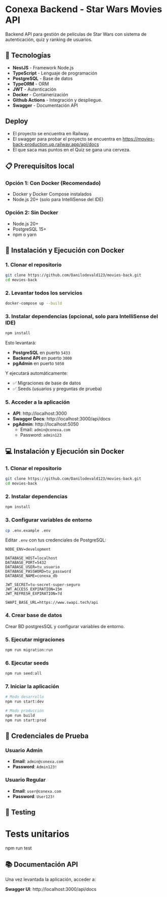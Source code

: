 # Conexa Backend - Star Wars Movies API

Backend API para gestión de películas de Star Wars con sistema de autenticación, quiz y ranking de usuarios.

## 🚀 Tecnologías

- **NestJS** - Framework Node.js
- **TypeScript** - Lenguaje de programación
- **PostgreSQL** - Base de datos
- **TypeORM** - ORM
- **JWT** - Autenticación
- **Docker** - Containerización
- **Github Actions** - Integración y despliegue.
- **Swagger** - Documentación API

## Deploy

- El proyecto se encuentra en Railway.
- El swagger para probar el proyecto se encuentra en https://movies-back-production.up.railway.app/api/docs
- El que saca mas puntos en el Quiz se gana una cerveza.

## 📋 Prerequisitos local

### Opción 1: Con Docker (Recomendado)

- Docker y Docker Compose instalados
- Node.js 20+ (solo para IntelliSense del IDE)

### Opción 2: Sin Docker

- Node.js 20+
- PostgreSQL 15+
- npm o yarn

## 🐳 Instalación y Ejecución con Docker

### 1. Clonar el repositorio

```bash
git clone https://github.com/Danilodevald123/movies-back.git
cd movies-back
```

### 2. Levantar todos los servicios

```bash
docker-compose up --build
```

### 3. Instalar dependencias (opcional, solo para IntelliSense del IDE)

```bash
npm install
```

Esto levantará:

- **PostgreSQL** en puerto `5433`
- **Backend API** en puerto `3000`
- **pgAdmin** en puerto `5050`

Y ejecutará automáticamente:

- ✅ Migraciones de base de datos
- ✅ Seeds (usuarios y preguntas de prueba)

### 5. Acceder a la aplicación

- **API**: http://localhost:3000
- **Swagger Docs**: http://localhost:3000/api/docs
- **pgAdmin**: http://localhost:5050
  - Email: `admin@conexa.com`
  - Password: `admin123`

## 💻 Instalación y Ejecución sin Docker

### 1. Clonar el repositorio

```bash
git clone https://github.com/Danilodevald123/movies-back.git
cd movies-back
```

### 2. Instalar dependencias

```bash
npm install
```

### 3. Configurar variables de entorno

```bash
cp .env.example .env
```

Editar `.env` con tus credenciales de PostgreSQL:

```env
NODE_ENV=development

DATABASE_HOST=localhost
DATABASE_PORT=5432
DATABASE_USER=tu_usuario
DATABASE_PASSWORD=tu_password
DATABASE_NAME=conexa_db

JWT_SECRET=tu-secret-super-seguro
JWT_ACCESS_EXPIRATION=15m
JWT_REFRESH_EXPIRATION=7d

SWAPI_BASE_URL=https://www.swapi.tech/api
```

### 4. Crear base de datos

Crear BD postgresSQL y configurar variables de entorno.

### 5. Ejecutar migraciones

```bash
npm run migration:run
```

### 6. Ejecutar seeds

```bash
npm run seed:all
```

### 7. Iniciar la aplicación

```bash
# Modo desarrollo
npm run start:dev

# Modo producción
npm run build
npm run start:prod
```

## 🔑 Credenciales de Prueba

### Usuario Admin

- **Email**: `admin@conexa.com`
- **Password**: `Admin123!`

### Usuario Regular

- **Email**: `user@conexa.com`
- **Password**: `User123!`

## 🧪 Testing

# Tests unitarios

npm run test

## 📚 Documentación API

Una vez levantada la aplicación, acceder a:

**Swagger UI**: http://localhost:3000/api/docs

